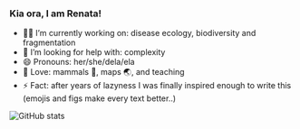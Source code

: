### Kia ora, I am Renata!

* 👩‍💻 I’m currently working on: disease ecology, biodiversity and fragmentation
* 🤯 I’m looking for help with: complexity
* 😄 Pronouns: her/she/dela/ela
* 💓 Love: mammals 🦇, maps 🌏, and teaching
* ⚡ Fact: after years of lazyness I was finally inspired enough to write this (emojis and figs make every text better..)

![GitHub stats](https://github-readme-stats.vercel.app/api?username=renatamuy&show_icons=true&theme=omni)
